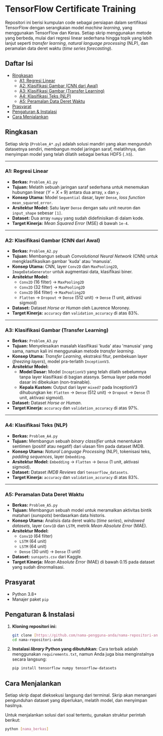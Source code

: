 # TensorFlow Certificate Training

Repositori ini berisi kumpulan code sebagai persiapan dalam sertifikasi TensorFlow dengan serangkaian model *machine learning*, yang menggunakan TensorFlow dan Keras.
Setiap skrip menggunakan metode yang berbeda, mulai dari regresi linear sederhana hingga topik yang lebih lanjut seperti *transfer learning*, 
*natural language processing* (NLP), dan peramalan data deret waktu (*time series forecasting*).

## Daftar Isi
* [Ringkasan](#ringkasan)
  * [A1: Regresi Linear](#soal-a1-regresi-linear)
  * [A2: Klasifikasi Gambar (CNN dari Awal)](#soal-a2-klasifikasi-gambar-cnn-dari-awal)
  * [A3: Klasifikasi Gambar (Transfer Learning)](#soal-a3-klasifikasi-gambar-transfer-learning)
  * [A4: Klasifikasi Teks (NLP)](#soal-a4-klasifikasi-teks-nlp)
  * [A5: Peramalan Data Deret Waktu](#soal-a5-peramalan-data-deret-waktu)
* [Prasyarat](#prasyarat)
* [Pengaturan & Instalasi](#pengaturan--instalasi)
* [Cara Menjalankan](#cara-menjalankan)

## Ringkasan

Setiap skrip (`Problem_A*.py`) adalah solusi mandiri yang akan mengunduh datasetnya sendiri, membangun model jaringan saraf, melatihnya, dan menyimpan model yang telah dilatih sebagai berkas HDF5 (`.h5`).

---

### A1: Regresi Linear
- **Berkas:** `Problem_A1.py`
- **Tujuan:** Melatih sebuah jaringan saraf sederhana untuk menemukan hubungan linear ($Y = X + 9$) antara dua array, `x` dan `y`.
- **Konsep Utama:** Model `Sequential` dasar, layer `Dense`, *loss function* `mean_squared_error`.
- **Arsitektur Model:** Satu layer `Dense` dengan satu unit neuron dan `input_shape` sebesar `[1]`.
- **Dataset:** Dua array `numpy` yang sudah didefinisikan di dalam kode.
- **Target Kinerja:** *Mean Squared Error* (MSE) di bawah `1e-4`.

---

### A2: Klasifikasi Gambar (CNN dari Awal)
- **Berkas:** `Problem_A2.py`
- **Tujuan:** Membangun sebuah *Convolutional Neural Network* (CNN) untuk mengklasifikasikan gambar 'kuda' atau 'manusia'.
- **Konsep Utama:** CNN, layer `Conv2D` dan `MaxPooling2D`, `ImageDataGenerator` untuk augmentasi data, klasifikasi biner.
- **Arsitektur Model:**
  - `Conv2D` (16 filter) -> `MaxPooling2D`
  - `Conv2D` (32 filter) -> `MaxPooling2D`
  - `Conv2D` (64 filter) -> `MaxPooling2D`
  - `Flatten` -> `Dropout` -> `Dense` (512 unit) -> `Dense` (1 unit, aktivasi sigmoid)
- **Dataset:** Dataset *Horse or Human* oleh Laurence Moroney.
- **Target Kinerja:** `accuracy` dan `validation_accuracy` di atas 83%.

---

### A3: Klasifikasi Gambar (Transfer Learning)
- **Berkas:** `Problem_A3.py`
- **Tujuan:** Menyelesaikan masalah klasifikasi 'kuda' atau 'manusia' yang sama, namun kali ini menggunakan metode *transfer learning*.
- **Konsep Utama:** *Transfer Learning*, ekstraksi fitur, pembekuan layer (*freezing layers*), model pra-terlatih `InceptionV3`.
- **Arsitektur Model:**
  - **Model Dasar:** Model `InceptionV3` yang telah dilatih sebelumnya tanpa layer klasifikasi di bagian atasnya. Semua layer pada model dasar ini dibekukan (non-trainable).
  - **Kepala Kustom:** Output dari layer `mixed7` pada InceptionV3 dihubungkan ke:
     `Flatten` -> `Dense` (512 unit) -> `Dropout` -> `Dense` (1 unit, aktivasi sigmoid).
- **Dataset:** Dataset *Horse or Human*.
- **Target Kinerja:** `accuracy` dan `validation_accuracy` di atas 97%.

---

### A4: Klasifikasi Teks (NLP)
- **Berkas:** `Problem_A4.py`
- **Tujuan:** Membangun sebuah *binary classifier* untuk menentukan sentimen (positif atau negatif) dari ulasan film pada dataset IMDB.
- **Konsep Utama:** *Natural Language Processing* (NLP), tokenisasi teks, *padding sequences*, layer `Embedding`.
- **Arsitektur Model:** `Embedding` -> `Flatten` -> `Dense` (1 unit, aktivasi sigmoid).
- **Dataset:** Dataset *IMDB Reviews* dari `tensorflow_datasets`.
- **Target Kinerja:** `accuracy` dan `validation_accuracy` di atas 83%.

---

### A5: Peramalan Data Deret Waktu
- **Berkas:** `Problem_A5.py`
- **Tujuan:** Membangun sebuah model untuk meramalkan aktivitas bintik matahari (*sunspots*) berdasarkan data historis.
- **Konsep Utama:** Analisis data deret waktu (*time series*), *windowed datasets*, layer `Conv1D` dan `LSTM`, metrik *Mean Absolute Error* (MAE).
- **Arsitektur Model:**
  - `Conv1D` (64 filter)
  - `LSTM` (64 unit)
  - `LSTM` (64 unit)
  - `Dense` (30 unit) -> `Dense` (1 unit)
- **Dataset:** `sunspots.csv` dari Kaggle.
- **Target Kinerja:** *Mean Absolute Error* (MAE) di bawah 0.15 pada dataset yang sudah dinormalisasi.

## Prasyarat
- Python 3.8+
- Manajer paket `pip`

## Pengaturan & Instalasi

1.  **Kloning repositori ini:**
    ```sh
    git clone [https://github.com/nama-pengguna-anda/nama-repositori-anda.git](https://github.com/nama-pengguna-anda/nama-repositori-anda.git)
    cd nama-repositori-anda
    ```

2.  **Instalasi *library* Python yang dibutuhkan:**
    Cara terbaik adalah menggunakan `requirements.txt`, namun Anda juga bisa menginstalnya secara langsung:
    ```sh
    pip install tensorflow numpy tensorflow-datasets
    ```

## Cara Menjalankan

Setiap skrip dapat dieksekusi langsung dari terminal. Skrip akan menangani pengunduhan dataset yang diperlukan, melatih model, dan menyimpan hasilnya.

Untuk menjalankan solusi dari soal tertentu, gunakan struktur perintah berikut:

```sh
python [nama_berkas]
